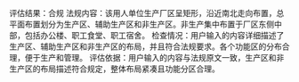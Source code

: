 评估结果：合规
                    法规内容：该用人单位生产厂区呈矩形，沿近南北走向布置，总平面布置划分为生产区、辅助生产区和非生产区。非生产集中布置于厂区东侧中部，包括办公楼、职工食堂、职工宿舍。
                    检查情况：用户输入的内容详细描述了生产区、辅助生产区和非生产区的布局，并且符合法规要求。各个功能区的分布合理，便于生产和管理。
                    评估依据：用户输入的内容与法规原文一致，生产区和非生产区的布局描述符合规定，整体布局紧凑且功能分区合理。